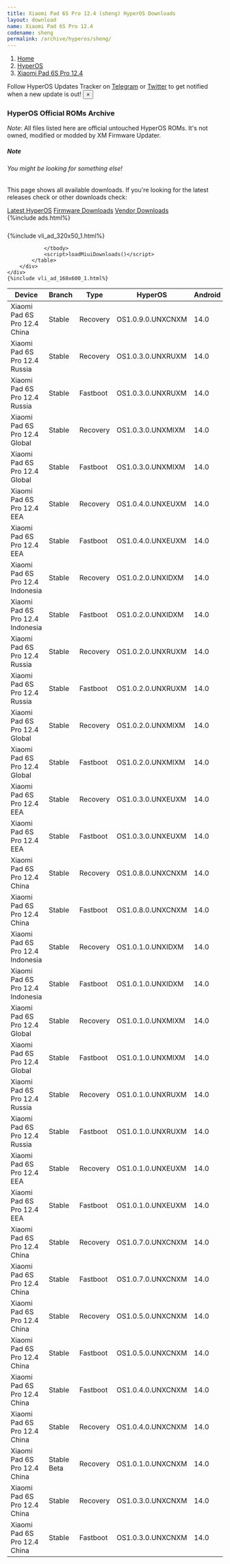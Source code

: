 ```yaml
---
title: Xiaomi Pad 6S Pro 12.4 (sheng) HyperOS Downloads
layout: download
name: Xiaomi Pad 6S Pro 12.4
codename: sheng
permalink: /archive/hyperos/sheng/
---
```

<nav aria-label="breadcrumb">
    <ol class="breadcrumb">
        <li class="breadcrumb-item"><a href="/">Home</a></li>
        <li class="breadcrumb-item"><a href="/hyperos/">HyperOS</a></li>
        <li class="breadcrumb-item active" aria-current="page"><a href="/hyperos/sheng/">Xiaomi Pad 6S Pro 12.4</a></li>
    </ol>
</nav>
<div class="alert alert-primary alert-dismissible fade show" role="alert">
    Follow HyperOS Updates Tracker on <a href="https://t.me/MIUIUpdatesTracker" class="alert-link">Telegram</a>
     or <a href="https://twitter.com/MiFwUpdater" class="alert-link">Twitter</a> to get notified when a new update is out!
    <button type="button" class="close" data-dismiss="alert" aria-label="Close">
        <span aria-hidden="true">&times;</span>
    </button>
</div>

### HyperOS Official ROMs Archive
*Note*: All files listed here are official untouched HyperOS ROMs. It's not owned, modified or modded by XM Firmware Updater.
<div class="card">
  <div class="card-body">
    <h5 class="card-title">Note</h5>
    <h6 class="card-subtitle mb-2 text-muted">You might be looking for something else!</h6>
    <p class="card-text">This page shows all available downloads.
     If you're looking for the latest releases check or other downloads check:</p>
    <a href="/hyperos/sheng/" class="card-link">Latest HyperOS</a>
    <a href="/firmware/sheng/" class="card-link">Firmware Downloads</a>
    <a href="/vendor/sheng/" class="card-link">Vendor Downloads</a>
  </div>
</div>
{%include ads.html%}
<div class="row justify-content-center">
    <div class="col-10">
        <div class="table-responsive-md" style="margin-top: 25px;">
            {%include vli_ad_320x50_1.html%}
            <table id="miui" class="display dt-responsive nowrap compact table table-striped table-hover table-sm">
                <thead class="thead-dark">
                    <tr>
                        <th data-ref="device">Device</th>
                        <th data-ref="branch">Branch</th>
                        <th data-ref="type">Type</th>
                        <th data-ref="miui">HyperOS</th>
                        <th data-ref="android">Android</th>
                        <th data-ref="size">Size</th>
                        <th data-ref="size">Date</th>
                        <th data-ref="link">Link</th>
                    </tr>
                </thead>
                <tbody>
                <tr><td>Xiaomi Pad 6S Pro 12.4 China</td><td>Stable</td><td>Recovery</td><td>OS1.0.9.0.UNXCNXM</td><td>14.0</td><td>6.9 GB</td><td>2024-07-30</td><td><a href="/hyperos/sheng/stable/OS1.0.9.0.UNXCNXM/">Download</a></td></tr>
<tr><td>Xiaomi Pad 6S Pro 12.4 Russia</td><td>Stable</td><td>Recovery</td><td>OS1.0.3.0.UNXRUXM</td><td>14.0</td><td>5.4 GB</td><td>2024-07-29</td><td><a href="/hyperos/sheng/stable/OS1.0.3.0.UNXRUXM/">Download</a></td></tr>
<tr><td>Xiaomi Pad 6S Pro 12.4 Russia</td><td>Stable</td><td>Fastboot</td><td>OS1.0.3.0.UNXRUXM</td><td>14.0</td><td>6.8 GB</td><td>2024-07-16</td><td><a href="/hyperos/sheng/stable/OS1.0.3.0.UNXRUXM/">Download</a></td></tr>
<tr><td>Xiaomi Pad 6S Pro 12.4 Global</td><td>Stable</td><td>Recovery</td><td>OS1.0.3.0.UNXMIXM</td><td>14.0</td><td>5.4 GB</td><td>2024-07-24</td><td><a href="/hyperos/sheng/stable/OS1.0.3.0.UNXMIXM/">Download</a></td></tr>
<tr><td>Xiaomi Pad 6S Pro 12.4 Global</td><td>Stable</td><td>Fastboot</td><td>OS1.0.3.0.UNXMIXM</td><td>14.0</td><td>6.5 GB</td><td>2024-07-16</td><td><a href="/hyperos/sheng/stable/OS1.0.3.0.UNXMIXM/">Download</a></td></tr>
<tr><td>Xiaomi Pad 6S Pro 12.4 EEA</td><td>Stable</td><td>Recovery</td><td>OS1.0.4.0.UNXEUXM</td><td>14.0</td><td>5.4 GB</td><td>2024-07-12</td><td><a href="/hyperos/sheng/stable/OS1.0.4.0.UNXEUXM/">Download</a></td></tr>
<tr><td>Xiaomi Pad 6S Pro 12.4 EEA</td><td>Stable</td><td>Fastboot</td><td>OS1.0.4.0.UNXEUXM</td><td>14.0</td><td>6.1 GB</td><td>2024-07-03</td><td><a href="/hyperos/sheng/stable/OS1.0.4.0.UNXEUXM/">Download</a></td></tr>
<tr><td>Xiaomi Pad 6S Pro 12.4 Indonesia</td><td>Stable</td><td>Recovery</td><td>OS1.0.2.0.UNXIDXM</td><td>14.0</td><td>5.4 GB</td><td>2024-06-11</td><td><a href="/hyperos/sheng/stable/OS1.0.2.0.UNXIDXM/">Download</a></td></tr>
<tr><td>Xiaomi Pad 6S Pro 12.4 Indonesia</td><td>Stable</td><td>Fastboot</td><td>OS1.0.2.0.UNXIDXM</td><td>14.0</td><td>6.1 GB</td><td>2024-06-04</td><td><a href="/hyperos/sheng/stable/OS1.0.2.0.UNXIDXM/">Download</a></td></tr>
<tr><td>Xiaomi Pad 6S Pro 12.4 Russia</td><td>Stable</td><td>Recovery</td><td>OS1.0.2.0.UNXRUXM</td><td>14.0</td><td>5.4 GB</td><td>2024-06-04</td><td><a href="/hyperos/sheng/stable/OS1.0.2.0.UNXRUXM/">Download</a></td></tr>
<tr><td>Xiaomi Pad 6S Pro 12.4 Russia</td><td>Stable</td><td>Fastboot</td><td>OS1.0.2.0.UNXRUXM</td><td>14.0</td><td>6.6 GB</td><td>2024-05-27</td><td><a href="/hyperos/sheng/stable/OS1.0.2.0.UNXRUXM/">Download</a></td></tr>
<tr><td>Xiaomi Pad 6S Pro 12.4 Global</td><td>Stable</td><td>Recovery</td><td>OS1.0.2.0.UNXMIXM</td><td>14.0</td><td>5.4 GB</td><td>2024-06-04</td><td><a href="/hyperos/sheng/stable/OS1.0.2.0.UNXMIXM/">Download</a></td></tr>
<tr><td>Xiaomi Pad 6S Pro 12.4 Global</td><td>Stable</td><td>Fastboot</td><td>OS1.0.2.0.UNXMIXM</td><td>14.0</td><td>6.2 GB</td><td>2024-05-27</td><td><a href="/hyperos/sheng/stable/OS1.0.2.0.UNXMIXM/">Download</a></td></tr>
<tr><td>Xiaomi Pad 6S Pro 12.4 EEA</td><td>Stable</td><td>Recovery</td><td>OS1.0.3.0.UNXEUXM</td><td>14.0</td><td>5.4 GB</td><td>2024-05-28</td><td><a href="/hyperos/sheng/stable/OS1.0.3.0.UNXEUXM/">Download</a></td></tr>
<tr><td>Xiaomi Pad 6S Pro 12.4 EEA</td><td>Stable</td><td>Fastboot</td><td>OS1.0.3.0.UNXEUXM</td><td>14.0</td><td>6.1 GB</td><td>2024-05-20</td><td><a href="/hyperos/sheng/stable/OS1.0.3.0.UNXEUXM/">Download</a></td></tr>
<tr><td>Xiaomi Pad 6S Pro 12.4 China</td><td>Stable</td><td>Recovery</td><td>OS1.0.8.0.UNXCNXM</td><td>14.0</td><td>6.9 GB</td><td>2024-05-27</td><td><a href="/hyperos/sheng/stable/OS1.0.8.0.UNXCNXM/">Download</a></td></tr>
<tr><td>Xiaomi Pad 6S Pro 12.4 China</td><td>Stable</td><td>Fastboot</td><td>OS1.0.8.0.UNXCNXM</td><td>14.0</td><td>7.8 GB</td><td>2024-05-14</td><td><a href="/hyperos/sheng/stable/OS1.0.8.0.UNXCNXM/">Download</a></td></tr>
<tr><td>Xiaomi Pad 6S Pro 12.4 Indonesia</td><td>Stable</td><td>Recovery</td><td>OS1.0.1.0.UNXIDXM</td><td>14.0</td><td>5.4 GB</td><td>2024-05-05</td><td><a href="/hyperos/sheng/stable/OS1.0.1.0.UNXIDXM/">Download</a></td></tr>
<tr><td>Xiaomi Pad 6S Pro 12.4 Indonesia</td><td>Stable</td><td>Fastboot</td><td>OS1.0.1.0.UNXIDXM</td><td>14.0</td><td>6.0 GB</td><td>2024-03-21</td><td><a href="/hyperos/sheng/stable/OS1.0.1.0.UNXIDXM/">Download</a></td></tr>
<tr><td>Xiaomi Pad 6S Pro 12.4 Global</td><td>Stable</td><td>Recovery</td><td>OS1.0.1.0.UNXMIXM</td><td>14.0</td><td>5.4 GB</td><td>2024-04-24</td><td><a href="/hyperos/sheng/stable/OS1.0.1.0.UNXMIXM/">Download</a></td></tr>
<tr><td>Xiaomi Pad 6S Pro 12.4 Global</td><td>Stable</td><td>Fastboot</td><td>OS1.0.1.0.UNXMIXM</td><td>14.0</td><td>6.1 GB</td><td>2024-03-21</td><td><a href="/hyperos/sheng/stable/OS1.0.1.0.UNXMIXM/">Download</a></td></tr>
<tr><td>Xiaomi Pad 6S Pro 12.4 Russia</td><td>Stable</td><td>Recovery</td><td>OS1.0.1.0.UNXRUXM</td><td>14.0</td><td>5.3 GB</td><td>2024-04-24</td><td><a href="/hyperos/sheng/stable/OS1.0.1.0.UNXRUXM/">Download</a></td></tr>
<tr><td>Xiaomi Pad 6S Pro 12.4 Russia</td><td>Stable</td><td>Fastboot</td><td>OS1.0.1.0.UNXRUXM</td><td>14.0</td><td>6.4 GB</td><td>2024-03-13</td><td><a href="/hyperos/sheng/stable/OS1.0.1.0.UNXRUXM/">Download</a></td></tr>
<tr><td>Xiaomi Pad 6S Pro 12.4 EEA</td><td>Stable</td><td>Recovery</td><td>OS1.0.1.0.UNXEUXM</td><td>14.0</td><td>5.4 GB</td><td>2024-04-03</td><td><a href="/hyperos/sheng/stable/OS1.0.1.0.UNXEUXM/">Download</a></td></tr>
<tr><td>Xiaomi Pad 6S Pro 12.4 EEA</td><td>Stable</td><td>Fastboot</td><td>OS1.0.1.0.UNXEUXM</td><td>14.0</td><td>6.0 GB</td><td>2024-03-06</td><td><a href="/hyperos/sheng/stable/OS1.0.1.0.UNXEUXM/">Download</a></td></tr>
<tr><td>Xiaomi Pad 6S Pro 12.4 China</td><td>Stable</td><td>Recovery</td><td>OS1.0.7.0.UNXCNXM</td><td>14.0</td><td>6.9 GB</td><td>2024-03-20</td><td><a href="/hyperos/sheng/stable/OS1.0.7.0.UNXCNXM/">Download</a></td></tr>
<tr><td>Xiaomi Pad 6S Pro 12.4 China</td><td>Stable</td><td>Fastboot</td><td>OS1.0.7.0.UNXCNXM</td><td>14.0</td><td>7.8 GB</td><td>2024-03-15</td><td><a href="/hyperos/sheng/stable/OS1.0.7.0.UNXCNXM/">Download</a></td></tr>
<tr><td>Xiaomi Pad 6S Pro 12.4 China</td><td>Stable</td><td>Recovery</td><td>OS1.0.5.0.UNXCNXM</td><td>14.0</td><td>6.9 GB</td><td>2024-03-09</td><td><a href="/hyperos/sheng/stable/OS1.0.5.0.UNXCNXM/">Download</a></td></tr>
<tr><td>Xiaomi Pad 6S Pro 12.4 China</td><td>Stable</td><td>Fastboot</td><td>OS1.0.5.0.UNXCNXM</td><td>14.0</td><td>7.7 GB</td><td>2024-03-06</td><td><a href="/hyperos/sheng/stable/OS1.0.5.0.UNXCNXM/">Download</a></td></tr>
<tr><td>Xiaomi Pad 6S Pro 12.4 China</td><td>Stable</td><td>Fastboot</td><td>OS1.0.4.0.UNXCNXM</td><td>14.0</td><td>7.7 GB</td><td>2024-02-24</td><td><a href="/hyperos/sheng/stable/OS1.0.4.0.UNXCNXM/">Download</a></td></tr>
<tr><td>Xiaomi Pad 6S Pro 12.4 China</td><td>Stable</td><td>Recovery</td><td>OS1.0.4.0.UNXCNXM</td><td>14.0</td><td>6.9 GB</td><td>2024-02-22</td><td><a href="/hyperos/sheng/stable/OS1.0.4.0.UNXCNXM/">Download</a></td></tr>
<tr><td>Xiaomi Pad 6S Pro 12.4 China</td><td>Stable Beta</td><td>Recovery</td><td>OS1.0.1.0.UNXCNXM</td><td>14.0</td><td>6.7 GB</td><td>2024-02-22</td><td><a href="/hyperos/sheng/stable beta/OS1.0.1.0.UNXCNXM/">Download</a></td></tr>
<tr><td>Xiaomi Pad 6S Pro 12.4 China</td><td>Stable</td><td>Recovery</td><td>OS1.0.3.0.UNXCNXM</td><td>14.0</td><td>6.7 GB</td><td>2024-02-22</td><td><a href="/hyperos/sheng/stable/OS1.0.3.0.UNXCNXM/">Download</a></td></tr>
<tr><td>Xiaomi Pad 6S Pro 12.4 China</td><td>Stable</td><td>Fastboot</td><td>OS1.0.3.0.UNXCNXM</td><td>14.0</td><td>7.6 GB</td><td>2024-02-22</td><td><a href="/hyperos/sheng/stable/OS1.0.3.0.UNXCNXM/">Download</a></td></tr>

                </tbody>
                <script>loadMiuiDownloads()</script>
            </table>
        </div>
    </div>
    {%include vli_ad_160x600_1.html%}
</div>
